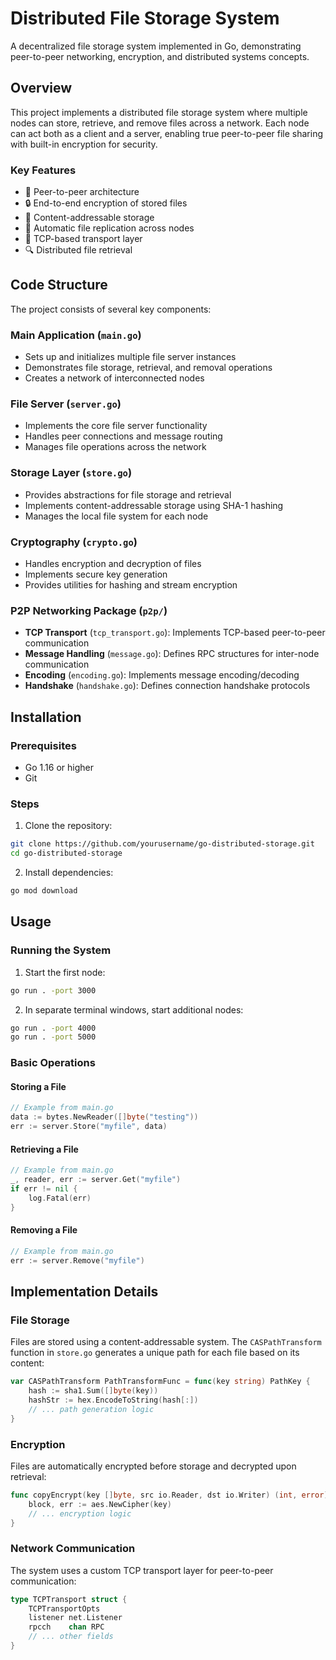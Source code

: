 # Distributed File Storage System

A decentralized file storage system implemented in Go, demonstrating peer-to-peer networking, encryption, and distributed systems concepts.

## Overview

This project implements a distributed file storage system where multiple nodes can store, retrieve, and remove files across a network. Each node can act both as a client and a server, enabling true peer-to-peer file sharing with built-in encryption for security.

### Key Features

- 🔗 Peer-to-peer architecture
- 🔒 End-to-end encryption of stored files
- 📁 Content-addressable storage
- 🔄 Automatic file replication across nodes
- 🚀 TCP-based transport layer
- 🔍 Distributed file retrieval

## Code Structure

The project consists of several key components:

### Main Application (`main.go`)
- Sets up and initializes multiple file server instances
- Demonstrates file storage, retrieval, and removal operations
- Creates a network of interconnected nodes

### File Server (`server.go`)
- Implements the core file server functionality
- Handles peer connections and message routing
- Manages file operations across the network

### Storage Layer (`store.go`)
- Provides abstractions for file storage and retrieval
- Implements content-addressable storage using SHA-1 hashing
- Manages the local file system for each node

### Cryptography (`crypto.go`)
- Handles encryption and decryption of files
- Implements secure key generation
- Provides utilities for hashing and stream encryption

### P2P Networking Package (`p2p/`)
- **TCP Transport** (`tcp_transport.go`): Implements TCP-based peer-to-peer communication
- **Message Handling** (`message.go`): Defines RPC structures for inter-node communication
- **Encoding** (`encoding.go`): Implements message encoding/decoding
- **Handshake** (`handshake.go`): Defines connection handshake protocols

## Installation

### Prerequisites
- Go 1.16 or higher
- Git

### Steps

1. Clone the repository:
```bash
git clone https://github.com/yourusername/go-distributed-storage.git
cd go-distributed-storage
```

2. Install dependencies:
```bash
go mod download
```

## Usage

### Running the System

1. Start the first node:
```bash
go run . -port 3000
```

2. In separate terminal windows, start additional nodes:
```bash
go run . -port 4000
go run . -port 5000
```

### Basic Operations

#### Storing a File
```go
// Example from main.go
data := bytes.NewReader([]byte("testing"))
err := server.Store("myfile", data)
```

#### Retrieving a File
```go
// Example from main.go
_, reader, err := server.Get("myfile")
if err != nil {
    log.Fatal(err)
}
```

#### Removing a File
```go
// Example from main.go
err := server.Remove("myfile")
```

## Implementation Details

### File Storage
Files are stored using a content-addressable system. The `CASPathTransform` function in `store.go` generates a unique path for each file based on its content:

```go
var CASPathTransform PathTransformFunc = func(key string) PathKey {
    hash := sha1.Sum([]byte(key))
    hashStr := hex.EncodeToString(hash[:])
    // ... path generation logic
}
```

### Encryption
Files are automatically encrypted before storage and decrypted upon retrieval:

```go
func copyEncrypt(key []byte, src io.Reader, dst io.Writer) (int, error) {
    block, err := aes.NewCipher(key)
    // ... encryption logic
}
```

### Network Communication
The system uses a custom TCP transport layer for peer-to-peer communication:

```go
type TCPTransport struct {
    TCPTransportOpts
    listener net.Listener
    rpcch    chan RPC
    // ... other fields
}
```
